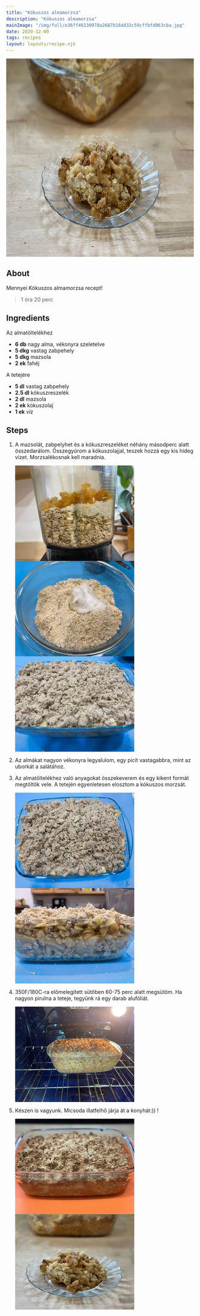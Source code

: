 ```yaml
---
title: "Kókuszos almamorzsa"
description: "Kókuszos almamorzsa"
mainImage: "/img/full/e36ff46130978a2687b16dd32c59cffbfd063cba.jpg"
date: 2020-12-09
tags: recipes
layout: layouts/recipe.njk
---
```

                            
<p align="center"><a href="https://cookpad.com/hu/receptek/14199918-kokuszos-almamorzsa" rel="Recipe source page"><img width="751" height="532" src="/img/full/e36ff46130978a2687b16dd32c59cffbfd063cba.jpg"/></a></p>

## About
Mennyei Kókuszos almamorzsa recept! 

> 1 óra 20 perc 

## Ingredients

Az almatöltelékhez
* **6 db** nagy alma, vékonyra szeletelve
* **5 dkg** vastag zabpehely
* **5 dkg** mazsola
* **2 ek** fahéj

A tetejére
* **5 dl** vastag zabpehely
* **2.5 dl** kókuszreszelék
* **2 dl** mazsola
* **2 ek** kókuszolaj
* **1 ek** víz

## Steps

1. A mazsolát, zabpelyhet és a kókuszreszeléket néhány másodperc alatt összedarálom. Összegyúrom a kókuszolajjal, teszek hozzá egy kis hideg vizet. Morzsalékosnak kell maradnia.
 
    <p><img width="320" height="256" align="left" src="/img/full/1715c33f14a066cbeb80f40d0880e3597105d037.jpg"/></p><p><img width="320" height="256" align="left" src="/img/full/96a9fd82e87b7379178926a828f990f1005a4e06.jpg"/></p><p><img width="320" height="256" align="left" src="/img/full/883dea79ae3cf13520ac095805f5790e60dd0fc5.jpg"/></p><div style="clear: both"/>

2. Az almákat nagyon vékonyra legyalulom, egy picit vastagabbra, mint az uborkát a salátához.
 
    <div style="clear: both"/>

3. Az almatöltelékhez való anyagokat összekeverem és egy kikent formát megtöltök vele. A tetején egyenletesen elosztom a kókuszos morzsát.
 
    <p><img width="320" height="256" align="left" src="/img/full/16814d4befe04865538de62c0345d29fbfc8e815.jpg"/></p><p><img width="320" height="256" align="left" src="/img/full/98f2baa8e162b9c444cc874ad0e7be094eca50f7.jpg"/></p><div style="clear: both"/>

4. 350F/180C-ra előmelegített sütőben 60-75 perc alatt megsütöm. Ha nagyon pirulna a teteje, tegyünk rá egy darab alufóliát.
 
    <p><img width="320" height="256" align="left" src="/img/full/e752c945b5ce3237b877ab864343b6cbab4db0cc.jpg"/></p><div style="clear: both"/>

5. Készen is vagyunk. Micsoda illatfelhő járja át a konyhát:)) !
 
    <p><img width="320" height="256" align="left" src="/img/full/15a5d26fabc651044977461ada755929388ee046.jpg"/></p><p><img width="320" height="256" align="left" src="/img/full/e8770439b6eea54c1b23f31128e8151c4c1b30d5.jpg"/></p><div style="clear: both"/>

